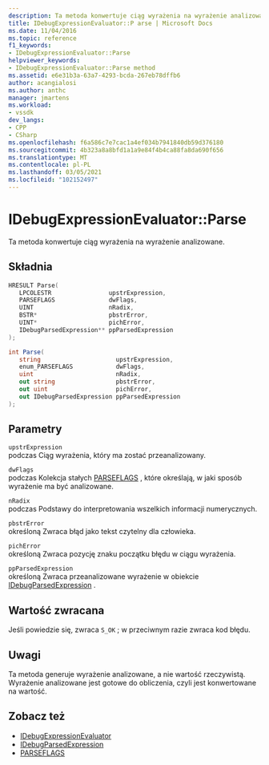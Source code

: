 ```yaml
---
description: Ta metoda konwertuje ciąg wyrażenia na wyrażenie analizowane.
title: IDebugExpressionEvaluator::P arse | Microsoft Docs
ms.date: 11/04/2016
ms.topic: reference
f1_keywords:
- IDebugExpressionEvaluator::Parse
helpviewer_keywords:
- IDebugExpressionEvaluator::Parse method
ms.assetid: e6e31b3a-63a7-4293-bcda-267eb78dffb6
author: acangialosi
ms.author: anthc
manager: jmartens
ms.workload:
- vssdk
dev_langs:
- CPP
- CSharp
ms.openlocfilehash: f6a586c7e7cac1a4ef034b7941840db59d376180
ms.sourcegitcommit: 4b323a8a8bfd1a1a9e84f4b4ca88fa8da690f656
ms.translationtype: MT
ms.contentlocale: pl-PL
ms.lasthandoff: 03/05/2021
ms.locfileid: "102152497"
---
```

# <a name="idebugexpressionevaluatorparse"></a>IDebugExpressionEvaluator::Parse
Ta metoda konwertuje ciąg wyrażenia na wyrażenie analizowane.

## <a name="syntax"></a>Składnia

```cpp
HRESULT Parse( 
   LPCOLESTR                upstrExpression,
   PARSEFLAGS               dwFlags,
   UINT                     nRadix,
   BSTR*                    pbstrError,
   UINT*                    pichError,
   IDebugParsedExpression** ppParsedExpression
);
```

```csharp
int Parse(
   string                     upstrExpression,
   enum_PARSEFLAGS            dwFlags,
   uint                       nRadix,
   out string                 pbstrError,
   out uint                   pichError,
   out IDebugParsedExpression ppParsedExpression
);
```

## <a name="parameters"></a>Parametry
`upstrExpression`\
podczas Ciąg wyrażenia, który ma zostać przeanalizowany.

`dwFlags`\
podczas Kolekcja stałych [PARSEFLAGS](../../../extensibility/debugger/reference/parseflags.md) , które określają, w jaki sposób wyrażenie ma być analizowane.

`nRadix`\
podczas Podstawy do interpretowania wszelkich informacji numerycznych.

`pbstrError`\
określoną Zwraca błąd jako tekst czytelny dla człowieka.

`pichError`\
określoną Zwraca pozycję znaku początku błędu w ciągu wyrażenia.

`ppParsedExpression`\
określoną Zwraca przeanalizowane wyrażenie w obiekcie [IDebugParsedExpression](../../../extensibility/debugger/reference/idebugparsedexpression.md) .

## <a name="return-value"></a>Wartość zwracana
 Jeśli powiedzie się, zwraca `S_OK` ; w przeciwnym razie zwraca kod błędu.

## <a name="remarks"></a>Uwagi
 Ta metoda generuje wyrażenie analizowane, a nie wartość rzeczywistą. Wyrażenie analizowane jest gotowe do obliczenia, czyli jest konwertowane na wartość.

## <a name="see-also"></a>Zobacz też
- [IDebugExpressionEvaluator](../../../extensibility/debugger/reference/idebugexpressionevaluator.md)
- [IDebugParsedExpression](../../../extensibility/debugger/reference/idebugparsedexpression.md)
- [PARSEFLAGS](../../../extensibility/debugger/reference/parseflags.md)
